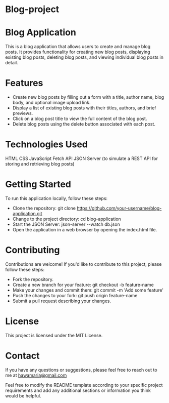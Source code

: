 # Blog-project

# Blog Application
This is a blog application that allows users to create and manage blog posts. It provides functionality for creating new blog posts, displaying existing blog posts, deleting blog posts, and viewing individual blog posts in detail.

# Features
- Create new blog posts by filling out a form with a title, author name, blog body, and optional image upload link.
- Display a list of existing blog posts with their titles, authors, and brief previews.
- Click on a blog post title to view the full content of the blog post.
- Delete blog posts using the delete button associated with each post.

# Technologies Used
HTML
CSS
JavaScript
Fetch API
JSON Server (to simulate a REST API for storing and retrieving blog posts)

# Getting Started
To run this application locally, follow these steps:

- Clone the repository: git clone https://github.com/your-username/blog-application.git
- Change to the project directory: cd blog-application
- Start the JSON Server: json-server --watch db.json
- Open the application in a web browser by opening the index.html file.


# Contributing
Contributions are welcome! If you'd like to contribute to this project, please follow these steps:

- Fork the repository.
- Create a new branch for your feature: git checkout -b feature-name
- Make your changes and commit them: git commit -m 'Add some feature'
- Push the changes to your fork: git push origin feature-name
- Submit a pull request describing your changes.

# License
This project is licensed under the MIT License.

# Contact
If you have any questions or suggestions, please feel free to reach out to me at hawamaria@gmail.com

Feel free to modify the README template according to your specific project requirements and add any additional sections or information you think would be helpful.
